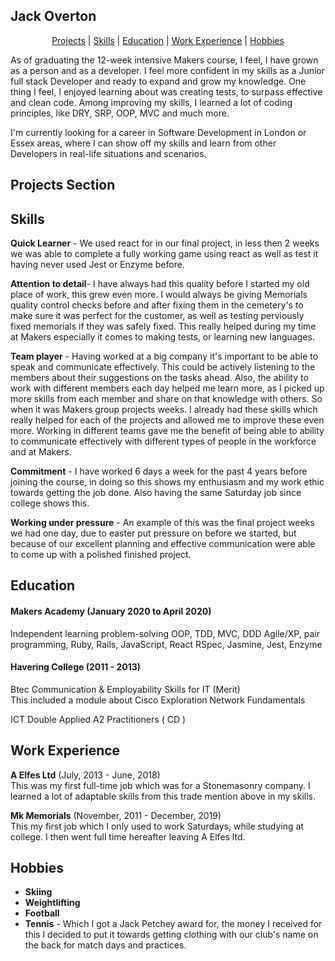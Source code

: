 ## Jack Overton
<div align="center">

[Projects](#ProjectsSection) | [Skills](#Skills) | [Education](#Education) | [Work Experience](#WorkExperience) | [Hobbies](#Hobbies) 
</div>

As of graduating the 12-week intensive Makers course, I feel, I have grown as a person and as a developer. I feel more confident in my skills as a Junior full stack Developer and ready to expand and grow my knowledge. One thing I feel, I enjoyed learning about was creating tests, to surpass effective and clean code. Among improving my skills, I learned a lot of coding principles, like DRY, SRP, OOP, MVC and much more.

I'm currently looking for a career in Software Development in London or Essex areas, where I can show off my skills and learn from other Developers in real-life situations and scenarios.    


## Projects Section 



## Skills

**Quick Learner** - We used react for in our final project, in less then 2 weeks we was able to complete a fully working game using react as well as test it having never used Jest or Enzyme before.

**Attention to detail**- I have always had this quality before I started my old place of work, this grew even more. I would always be giving Memorials quality control checks before and after fixing them in the cemetery's to make sure it was perfect for the customer, as well as testing perviously fixed memorials if they was safely fixed. This really helped during my time at Makers especially it comes to making tests, or learning new languages. 

**Team player** - Having worked at a big company it's important to be able to speak and communicate effectively. This could be actively listening to the members about their suggestions on the tasks ahead. Also, the ability to work with different members each day helped me learn more, as I picked up more skills from each member and share on that knowledge with others. So when it was Makers group projects weeks. I already had these skills which really helped for each of the projects and allowed me to improve these even more. Working in different teams gave me the benefit of being able to ability to communicate effectively with different types of people in the workforce and at Makers. 

**Commitment** - I have worked 6 days a week for the past 4 years before joining the course, in doing so this shows my enthusiasm and my work ethic towards getting the job done. Also having the same Saturday job since college shows this. 

**Working under pressure** - An example of this was the final project weeks we had one day, due to easter put pressure on before we started, but because of our excellent planning and effective communication were able to come up with a polished finished project.


## Education

#### Makers Academy (January 2020 to April 2020)

Independent learning
problem-solving
OOP, TDD, MVC, DDD
Agile/XP, pair programming, 
Ruby, Rails, JavaScript, React
RSpec, Jasmine, Jest, Enzyme

#### Havering College (2011 - 2013)

Btec Communication & Employability Skills for IT (Merit)<br>
This included a module about Cisco Exploration Network Fundamentals<br>   

ICT Double Applied A2   Practitioners ( CD )

## Work Experience

**A Elfes Ltd** (July, 2013 - June, 2018) <br>
This was my first full-time job which was for a Stonemasonry company. I learned a lot of adaptable skills from this trade mention above in my skills.

**Mk Memorials** (November, 2011 - December, 2019) <br>
This my first job which I only used to work Saturdays, while studying at college. I then went full time hereafter leaving A Elfes ltd.

## Hobbies
- **Skiing**<br>
- **Weightlifting**<br>
- **Football**<br>
- **Tennis** - Which I got a Jack Petchey award for, the money I received for this I decided to put it towards getting clothing with our club's name on the back for match days and practices.
